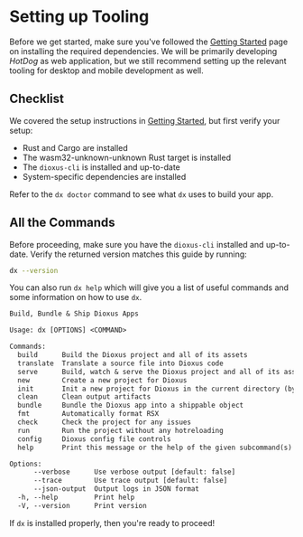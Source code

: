 # Setting up Tooling

Before we get started, make sure you've followed the [Getting Started](../getting_started/index.md) page on installing the required dependencies. We will be primarily developing *HotDog* as web application, but we still recommend setting up the relevant tooling for desktop and mobile development as well.

## Checklist

We covered the setup instructions in [Getting Started](../getting_started/index.md), but first verify your setup:

- Rust and Cargo are installed
- The wasm32-unknown-unknown Rust target is installed
- The `dioxus-cli` is installed and up-to-date
- System-specific dependencies are installed

Refer to the `dx doctor` command to see what `dx` uses to build your app.

## All the Commands

Before proceeding, make sure you have the `dioxus-cli` installed and up-to-date. Verify the returned version matches this guide by running:

```sh
dx --version
```

You can also run `dx help` which will give you a list of useful commands and some information on how to use `dx`.

```txt
Build, Bundle & Ship Dioxus Apps

Usage: dx [OPTIONS] <COMMAND>

Commands:
  build      Build the Dioxus project and all of its assets
  translate  Translate a source file into Dioxus code
  serve      Build, watch & serve the Dioxus project and all of its assets
  new        Create a new project for Dioxus
  init       Init a new project for Dioxus in the current directory (by default). Will attempt to keep your project in a good state
  clean      Clean output artifacts
  bundle     Bundle the Dioxus app into a shippable object
  fmt        Automatically format RSX
  check      Check the project for any issues
  run        Run the project without any hotreloading
  config     Dioxus config file controls
  help       Print this message or the help of the given subcommand(s)

Options:
      --verbose      Use verbose output [default: false]
      --trace        Use trace output [default: false]
      --json-output  Output logs in JSON format
  -h, --help         Print help
  -V, --version      Print version
```

If `dx` is installed properly, then you're ready to proceed!
